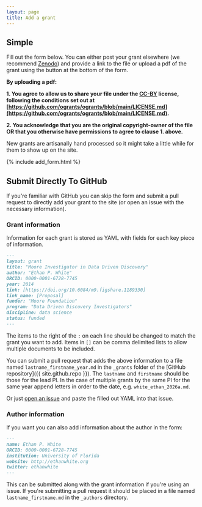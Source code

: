 ```yaml
---
layout: page
title: Add a grant
---
```


## Simple

Fill out the form below.
You can either post your grant elsewhere (we recommend [Zenodo](https://zenodo.org/)) and provide a link to the file or upload a pdf of the grant using the button at the bottom of the form.

**By uploading a pdf:**

**1. You agree to allow us to share your file under the [CC-BY](https://creativecommons.org/licenses/by/4.0/) license, following the conditions set out at [https://github.com/ogrants/ogrants/blob/main/LICENSE.md](https://github.com/ogrants/ogrants/blob/main/LICENSE.md).**

**2. You acknowledge that you are the original copyright-owner of the file OR that you otherwise have permissions to agree to clause 1. above.**

New grants are artisanally hand processed so it might take a little while for them to show up on the site.

{% include add_form.html %}

## Submit Directly To GitHub

If you're familiar with GitHub you can skip the form and submit a pull request to directly add your grant to the site (or open an issue with the necessary information).

### Grant information

Information for each grant is stored as YAML with fields for each key piece of information.

```markdown
---
layout: grant
title: "Moore Investigator in Data Driven Discovery"
author: "Ethan P. White"
ORCID: 0000-0001-6728-7745
year: 2014
link: [https://doi.org/10.6084/m9.figshare.1189330]
link_name: [Proposal]
funder: "Moore Foundation"
program: "Data Driven Discovery Investigators"
discipline: data science
status: funded
---
```

The items to the right of the `:` on each line should be changed to match the grant you want to add.
Items in `[]` can be comma delimited lists to allow multiple documents to be included.

You can submit a pull request that adds the above information to a file named `lastname_firstname_year.md` in the `_grants` folder of the [GitHub repository]({{ site.github.repo }}).
The `lastname` and `firstname` should be those for the lead PI.
In the case of multiple grants by the same PI for the same year append letters in order to the date,
e.g. `white_ethan_2026a.md`.

Or just [open an issue](https://github.com/weecology/ogrants/issues/new) and paste the filled out YAML into that issue.

### Author information

If you want you can also add information about the author in the form:

```markdown
---
name: Ethan P. White
ORCID: 0000-0001-6728-7745
institution: University of Florida
website: http://ethanwhite.org
twitter: ethanwhite
---
```

This can be submitted along with the grant information if you're using an issue.
If you're submitting a pull request it should be placed in a file named `lastname_firstname.md` in the `_authors` directory.
